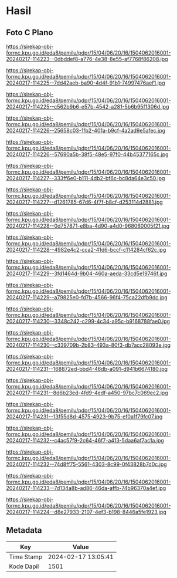 # Hasil

## Foto C Plano

https://sirekap-obj-formc.kpu.go.id/eda8/pemilu/pdpr/15/04/06/20/16/1504062016001-20240217-114223--0dbddef8-a776-4e38-8e55-af7768f86208.jpg

https://sirekap-obj-formc.kpu.go.id/eda8/pemilu/pdpr/15/04/06/20/16/1504062016001-20240217-114225--7dd42aeb-ba90-4d4f-91b1-74997476aef1.jpg

https://sirekap-obj-formc.kpu.go.id/eda8/pemilu/pdpr/15/04/06/20/16/1504062016001-20240217-114225--c562b9b6-e57b-4542-a281-5b6b95f1306d.jpg

https://sirekap-obj-formc.kpu.go.id/eda8/pemilu/pdpr/15/04/06/20/16/1504062016001-20240217-114226--25658c03-1fb2-401a-b9cf-4a2ad9e5afec.jpg

https://sirekap-obj-formc.kpu.go.id/eda8/pemilu/pdpr/15/04/06/20/16/1504062016001-20240217-114226--57690a5b-38f5-48e5-97f0-44b45377165c.jpg

https://sirekap-obj-formc.kpu.go.id/eda8/pemilu/pdpr/15/04/06/20/16/1504062016001-20240217-114227--333ff6e0-b111-4db2-bf6c-bc8da64e3c50.jpg

https://sirekap-obj-formc.kpu.go.id/eda8/pemilu/pdpr/15/04/06/20/16/1504062016001-20240217-114227--d1261785-67d6-4f7f-b8cf-d253114d2881.jpg

https://sirekap-obj-formc.kpu.go.id/eda8/pemilu/pdpr/15/04/06/20/16/1504062016001-20240217-114228--0d757871-e8ba-4d90-a4d0-968060005f21.jpg

https://sirekap-obj-formc.kpu.go.id/eda8/pemilu/pdpr/15/04/06/20/16/1504062016001-20240217-114228--4982e4c2-cca2-41d6-bccf-c114284cf62c.jpg

https://sirekap-obj-formc.kpu.go.id/eda8/pemilu/pdpr/15/04/06/20/16/1504062016001-20240217-114229--3fd1464d-9b04-460a-aeda-33cd5e19746f.jpg

https://sirekap-obj-formc.kpu.go.id/eda8/pemilu/pdpr/15/04/06/20/16/1504062016001-20240217-114229--a79825e0-fd7b-4566-96f4-75ca22dfb9dc.jpg

https://sirekap-obj-formc.kpu.go.id/eda8/pemilu/pdpr/15/04/06/20/16/1504062016001-20240217-114230--3348c242-c299-4c34-a95c-b9168788fae0.jpg

https://sirekap-obj-formc.kpu.go.id/eda8/pemilu/pdpr/15/04/06/20/16/1504062016001-20240217-114230--c339709b-2b83-493a-80f3-db7acc28093e.jpg

https://sirekap-obj-formc.kpu.go.id/eda8/pemilu/pdpr/15/04/06/20/16/1504062016001-20240217-114231--168872ed-bbd4-46db-a091-d941b6674180.jpg

https://sirekap-obj-formc.kpu.go.id/eda8/pemilu/pdpr/15/04/06/20/16/1504062016001-20240217-114231--8d6b23ed-4fd9-4edf-a450-97bc7c069ec2.jpg

https://sirekap-obj-formc.kpu.go.id/eda8/pemilu/pdpr/15/04/06/20/16/1504062016001-20240217-114231--13f55d8d-4575-4923-9b75-ef0a1f79fc07.jpg

https://sirekap-obj-formc.kpu.go.id/eda8/pemilu/pdpr/15/04/06/20/16/1504062016001-20240217-114232--c4ac57f9-2c64-46f7-a413-5daa6af7ac1a.jpg

https://sirekap-obj-formc.kpu.go.id/eda8/pemilu/pdpr/15/04/06/20/16/1504062016001-20240217-114232--74d8ff75-5561-4303-8c99-0f43828b7d0c.jpg

https://sirekap-obj-formc.kpu.go.id/eda8/pemilu/pdpr/15/04/06/20/16/1504062016001-20240217-114233--7d134a8b-ad86-46da-affb-74b96370a4ef.jpg

https://sirekap-obj-formc.kpu.go.id/eda8/pemilu/pdpr/15/04/06/20/16/1504062016001-20240217-114224--d8e27933-2107-4ef3-b198-8446a5fe1923.jpg


## Metadata

| Key        | Value               |
| ---------- | ------------------- |
| Time Stamp | 2024-02-17 13:05:41 |
| Kode Dapil | 1501                |



